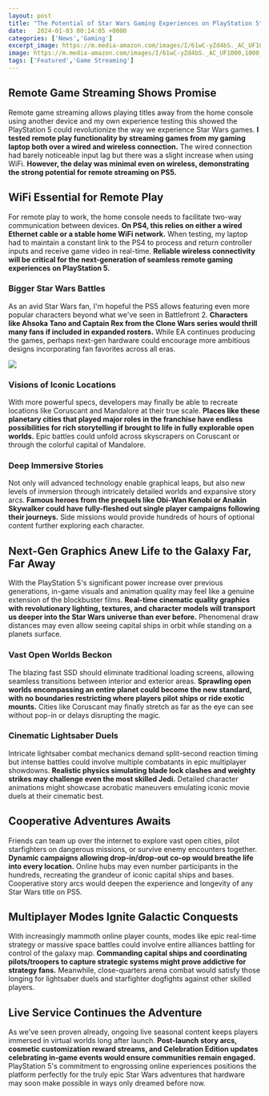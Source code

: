 ```yaml
---
layout: post
title: "The Potential of Star Wars Gaming Experiences on PlayStation 5"
date:   2024-01-03 00:14:05 +0000
categories: ['News','Gaming']
excerpt_image: https://m.media-amazon.com/images/I/61wC-yZd4bS._AC_UF1000,1000_QL80_.jpg
image: https://m.media-amazon.com/images/I/61wC-yZd4bS._AC_UF1000,1000_QL80_.jpg
tags: ['Featured','Game Streaming']
---
```


## Remote Game Streaming Shows Promise
Remote game streaming allows playing titles away from the home console using another device and my own experience testing this showed the PlayStation 5 could revolutionize the way we experience Star Wars games. **I tested remote play functionality by streaming games from my gaming laptop both over a wired and wireless connection.** The wired connection had barely noticeable input lag but there was a slight increase when using WiFi. **However, the delay was minimal even on wireless, demonstrating the strong potential for remote streaming on PS5.**
## WiFi Essential for Remote Play
For remote play to work, the home console needs to facilitate two-way communication between devices. **On PS4, this relies on either a wired Ethernet cable or a stable home WiFi network.** When testing, my laptop had to maintain a constant link to the PS4 to process and return controller inputs and receive game video in real-time. **Reliable wireless connectivity will be critical for the next-generation of seamless remote gaming experiences on PlayStation 5.**
### Bigger Star Wars Battles
As an avid Star Wars fan, I'm hopeful the PS5 allows featuring even more popular characters beyond what we've seen in Battlefront 2. **Characters like Ahsoka Tano and Captain Rex from the Clone Wars series would thrill many fans if included in expanded rosters.** While EA continues producing the games, perhaps next-gen hardware could encourage more ambitious designs incorporating fan favorites across all eras.

![](https://m.media-amazon.com/images/I/61wC-yZd4bS._AC_UF1000,1000_QL80_.jpg)
### Visions of Iconic Locations
With more powerful specs, developers may finally be able to recreate locations like Coruscant and Mandalore at their true scale. **Places like these planetary cities that played major roles in the franchise have endless possibilities for rich storytelling if brought to life in fully explorable open worlds.** Epic battles could unfold across skyscrapers on Coruscant or through the colorful capital of Mandalore.
### Deep Immersive Stories
Not only will advanced technology enable graphical leaps, but also new levels of immersion through intricately detailed worlds and expansive story arcs. **Famous heroes from the prequels like Obi-Wan Kenobi or Anakin Skywalker could have fully-fleshed out single player campaigns following their journeys.** Side missions would provide hundreds of hours of optional content further exploring each character.
## Next-Gen Graphics Anew Life to the Galaxy Far, Far Away
With the PlayStation 5's significant power increase over previous generations, in-game visuals and animation quality may feel like a genuine extension of the blockbuster films. **Real-time cinematic quality graphics with revolutionary lighting, textures, and character models will transport us deeper into the Star Wars universe than ever before.** Phenomenal draw distances may even allow seeing capital ships in orbit while standing on a planets surface.
### Vast Open Worlds Beckon
The blazing fast SSD should eliminate traditional loading screens, allowing seamless transitions between interior and exterior areas. **Sprawling open worlds encompassing an entire planet could become the new standard, with no boundaries restricting where players pilot ships or ride exotic mounts.** Cities like Coruscant may finally stretch as far as the eye can see without pop-in or delays disrupting the magic.
### Cinematic Lightsaber Duels
Intricate lightsaber combat mechanics demand split-second reaction timing but intense battles could involve multiple combatants in epic multiplayer showdowns. **Realistic physics simulating blade lock clashes and weighty strikes may challenge even the most skilled Jedi.** Detailed character animations might showcase acrobatic maneuvers emulating iconic movie duels at their cinematic best.
## Cooperative Adventures Awaits
Friends can team up over the internet to explore vast open cities, pilot starfighters on dangerous missions, or survive enemy encounters together. **Dynamic campaigns allowing drop-in/drop-out co-op would breathe life into every location.** Online hubs may even number participants in the hundreds, recreating the grandeur of iconic capital ships and bases. Cooperative story arcs would deepen the experience and longevity of any Star Wars title on PS5.
## Multiplayer Modes Ignite Galactic Conquests
With increasingly mammoth online player counts, modes like epic real-time strategy or massive space battles could involve entire alliances battling for control of the galaxy map. **Commanding capital ships and coordinating pilots/troopers to capture strategic systems might prove addictive for strategy fans.** Meanwhile, close-quarters arena combat would satisfy those longing for lightsaber duels and starfighter dogfights against other skilled players.
## Live Service Continues the Adventure
As we've seen proven already, ongoing live seasonal content keeps players immersed in virtual worlds long after launch. **Post-launch story arcs, cosmetic customization reward streams, and Celebration Edition updates celebrating in-game events would ensure communities remain engaged.** PlayStation 5's commitment to engrossing online experiences positions the platform perfectly for the truly epic Star Wars adventures that hardware may soon make possible in ways only dreamed before now.
